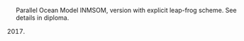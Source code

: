 Parallel Ocean Model INMSOM, version with explicit leap-frog scheme.
See details in diploma.

2017.
